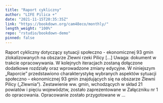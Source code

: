 ```yaml
---
title: "Raport cykliczny"
author: "LIFE Pilica +"
date: "2021-11-15T20:35:35Z"
link: "https://bookdown.org/cam48eco/monthly/"
length_weight: "100%"
repo: "rstudio/bookdown-demo"
pinned: false
---
```


Raport cykliczny dotyczący sytuacji społeczno - ekonomicznej 93 gmin zlokalizowanych na obszarze Zlewni rzeki Pilicy [...] Uwaga: dokument w trakcie opracowywania. W kolejnych iteracjach zostaną dołączone dodatkowe rozdziały oraz wprowadzone zmiany edycyjne. W niniejszym „Raporcie” przedstawiono charakterystykę wybranych aspektów sytuacji społeczno – ekonomicznej 93 gmin znajdujących się na obszarze Zlewni Pilicy („Zlewnia”). Zestawienie ww. gmin, wchodzących w skład 21 powiatów i pięciu województw, zostało zaprezentowane w Załączniku nr 1 do opracowania. Opracowanie zostało przygotowane w ...
